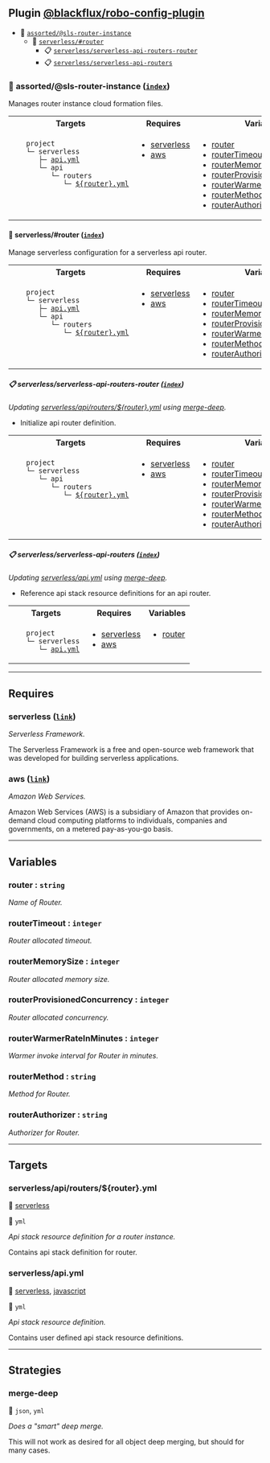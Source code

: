 ## Plugin [@blackflux/robo-config-plugin](https://www.npmjs.com/package/@blackflux/robo-config-plugin)

- <a name="blackfluxrobo-config-plugin-task-idx-ref-assortedsls-router-instance">:open_file_folder:</a> <a href="#blackfluxrobo-config-plugin-task-ref-assortedsls-router-instance">`assorted/@sls-router-instance`</a>
  - <a name="blackfluxrobo-config-plugin-task-idx-ref-serverlessrouter">:open_file_folder:</a> <a href="#blackfluxrobo-config-plugin-task-ref-serverlessrouter">`serverless/#router`</a>
    - <a name="blackfluxrobo-config-plugin-task-idx-ref-serverlessserverless-api-routers-router">:clipboard:</a> <a href="#blackfluxrobo-config-plugin-task-ref-serverlessserverless-api-routers-router">`serverless/serverless-api-routers-router`</a>
    - <a name="blackfluxrobo-config-plugin-task-idx-ref-serverlessserverless-api-routers">:clipboard:</a> <a href="#blackfluxrobo-config-plugin-task-ref-serverlessserverless-api-routers">`serverless/serverless-api-routers`</a>

### :open_file_folder: <a name="blackfluxrobo-config-plugin-task-ref-assortedsls-router-instance">assorted/@sls-router-instance</a> (<a href="#blackfluxrobo-config-plugin-task-idx-ref-assortedsls-router-instance">`index`</a>)

Manages router instance cloud formation files.

<table>
  <tbody>
    <tr>
      <th>Targets</th>
      <th>Requires</th>
      <th>Variables</th>
    </tr>
    <tr>
      <td align="left" valign="top">
        <ul>
<code>project</code><br/>
<code>└─&nbsp;serverless</code><br/>
<code>&nbsp;&nbsp;&nbsp;├─&nbsp;<a href="#blackfluxrobo-config-plugin-target-ref-serverlessapiyml">api.yml</a></code><br/>
<code>&nbsp;&nbsp;&nbsp;└─&nbsp;api</code><br/>
<code>&nbsp;&nbsp;&nbsp;&nbsp;&nbsp;&nbsp;└─&nbsp;routers</code><br/>
<code>&nbsp;&nbsp;&nbsp;&nbsp;&nbsp;&nbsp;&nbsp;&nbsp;&nbsp;└─&nbsp;<a href="#blackfluxrobo-config-plugin-target-ref-serverlessapiroutersrouteryml">${router}.yml</a></code><br/>
        </ul>
      </td>
      <td align="left" valign="top">
        <ul>
          <li><a href="#blackfluxrobo-config-plugin-req-ref-serverless">serverless</a></li>
          <li><a href="#blackfluxrobo-config-plugin-req-ref-aws">aws</a></li>
        </ul>
      </td>
      <td align="left" valign="top">
        <ul>
          <li><a href="#blackfluxrobo-config-plugin-var-ref-router">router</a></li>
          <li><a href="#blackfluxrobo-config-plugin-var-ref-routertimeout">routerTimeout</a></li>
          <li><a href="#blackfluxrobo-config-plugin-var-ref-routermemorysize">routerMemorySize</a></li>
          <li><a href="#blackfluxrobo-config-plugin-var-ref-routerprovisionedconcurrency">routerProvisionedConcurrency</a></li>
          <li><a href="#blackfluxrobo-config-plugin-var-ref-routerwarmerrateinminutes">routerWarmerRateInMinutes</a></li>
          <li><a href="#blackfluxrobo-config-plugin-var-ref-routermethod">routerMethod</a></li>
          <li><a href="#blackfluxrobo-config-plugin-var-ref-routerauthorizer">routerAuthorizer</a></li>
        </ul>
      </td>
    </tr>
  </tbody>
</table>

#### :open_file_folder: <a name="blackfluxrobo-config-plugin-task-ref-serverlessrouter">serverless/#router</a> (<a href="#blackfluxrobo-config-plugin-task-idx-ref-serverlessrouter">`index`</a>)

Manage serverless configuration for a serverless api router.

<table>
  <tbody>
    <tr>
      <th>Targets</th>
      <th>Requires</th>
      <th>Variables</th>
    </tr>
    <tr>
      <td align="left" valign="top">
        <ul>
<code>project</code><br/>
<code>└─&nbsp;serverless</code><br/>
<code>&nbsp;&nbsp;&nbsp;├─&nbsp;<a href="#blackfluxrobo-config-plugin-target-ref-serverlessapiyml">api.yml</a></code><br/>
<code>&nbsp;&nbsp;&nbsp;└─&nbsp;api</code><br/>
<code>&nbsp;&nbsp;&nbsp;&nbsp;&nbsp;&nbsp;└─&nbsp;routers</code><br/>
<code>&nbsp;&nbsp;&nbsp;&nbsp;&nbsp;&nbsp;&nbsp;&nbsp;&nbsp;└─&nbsp;<a href="#blackfluxrobo-config-plugin-target-ref-serverlessapiroutersrouteryml">${router}.yml</a></code><br/>
        </ul>
      </td>
      <td align="left" valign="top">
        <ul>
          <li><a href="#blackfluxrobo-config-plugin-req-ref-serverless">serverless</a></li>
          <li><a href="#blackfluxrobo-config-plugin-req-ref-aws">aws</a></li>
        </ul>
      </td>
      <td align="left" valign="top">
        <ul>
          <li><a href="#blackfluxrobo-config-plugin-var-ref-router">router</a></li>
          <li><a href="#blackfluxrobo-config-plugin-var-ref-routertimeout">routerTimeout</a></li>
          <li><a href="#blackfluxrobo-config-plugin-var-ref-routermemorysize">routerMemorySize</a></li>
          <li><a href="#blackfluxrobo-config-plugin-var-ref-routerprovisionedconcurrency">routerProvisionedConcurrency</a></li>
          <li><a href="#blackfluxrobo-config-plugin-var-ref-routerwarmerrateinminutes">routerWarmerRateInMinutes</a></li>
          <li><a href="#blackfluxrobo-config-plugin-var-ref-routermethod">routerMethod</a></li>
          <li><a href="#blackfluxrobo-config-plugin-var-ref-routerauthorizer">routerAuthorizer</a></li>
        </ul>
      </td>
    </tr>
  </tbody>
</table>

##### :clipboard: <a name="blackfluxrobo-config-plugin-task-ref-serverlessserverless-api-routers-router">serverless/serverless-api-routers-router</a> (<a href="#blackfluxrobo-config-plugin-task-idx-ref-serverlessserverless-api-routers-router">`index`</a>)

_Updating <a href="#blackfluxrobo-config-plugin-target-ref-serverlessapiroutersrouteryml">serverless/api/routers/${router}.yml</a> using <a href="#blackfluxrobo-config-plugin-strat-ref-merge-deep">merge-deep</a>._

- Initialize api router definition.

<table>
  <tbody>
    <tr>
      <th>Targets</th>
      <th>Requires</th>
      <th>Variables</th>
    </tr>
    <tr>
      <td align="left" valign="top">
        <ul>
<code>project</code><br/>
<code>└─&nbsp;serverless</code><br/>
<code>&nbsp;&nbsp;&nbsp;└─&nbsp;api</code><br/>
<code>&nbsp;&nbsp;&nbsp;&nbsp;&nbsp;&nbsp;└─&nbsp;routers</code><br/>
<code>&nbsp;&nbsp;&nbsp;&nbsp;&nbsp;&nbsp;&nbsp;&nbsp;&nbsp;└─&nbsp;<a href="#blackfluxrobo-config-plugin-target-ref-serverlessapiroutersrouteryml">${router}.yml</a></code><br/>
        </ul>
      </td>
      <td align="left" valign="top">
        <ul>
          <li><a href="#blackfluxrobo-config-plugin-req-ref-serverless">serverless</a></li>
          <li><a href="#blackfluxrobo-config-plugin-req-ref-aws">aws</a></li>
        </ul>
      </td>
      <td align="left" valign="top">
        <ul>
          <li><a href="#blackfluxrobo-config-plugin-var-ref-router">router</a></li>
          <li><a href="#blackfluxrobo-config-plugin-var-ref-routertimeout">routerTimeout</a></li>
          <li><a href="#blackfluxrobo-config-plugin-var-ref-routermemorysize">routerMemorySize</a></li>
          <li><a href="#blackfluxrobo-config-plugin-var-ref-routerprovisionedconcurrency">routerProvisionedConcurrency</a></li>
          <li><a href="#blackfluxrobo-config-plugin-var-ref-routerwarmerrateinminutes">routerWarmerRateInMinutes</a></li>
          <li><a href="#blackfluxrobo-config-plugin-var-ref-routermethod">routerMethod</a></li>
          <li><a href="#blackfluxrobo-config-plugin-var-ref-routerauthorizer">routerAuthorizer</a></li>
        </ul>
      </td>
    </tr>
  </tbody>
</table>

##### :clipboard: <a name="blackfluxrobo-config-plugin-task-ref-serverlessserverless-api-routers">serverless/serverless-api-routers</a> (<a href="#blackfluxrobo-config-plugin-task-idx-ref-serverlessserverless-api-routers">`index`</a>)

_Updating <a href="#blackfluxrobo-config-plugin-target-ref-serverlessapiyml">serverless/api.yml</a> using <a href="#blackfluxrobo-config-plugin-strat-ref-merge-deep">merge-deep</a>._

- Reference api stack resource definitions for an api router.

<table>
  <tbody>
    <tr>
      <th>Targets</th>
      <th>Requires</th>
      <th>Variables</th>
    </tr>
    <tr>
      <td align="left" valign="top">
        <ul>
<code>project</code><br/>
<code>└─&nbsp;serverless</code><br/>
<code>&nbsp;&nbsp;&nbsp;└─&nbsp;<a href="#blackfluxrobo-config-plugin-target-ref-serverlessapiyml">api.yml</a></code><br/>
        </ul>
      </td>
      <td align="left" valign="top">
        <ul>
          <li><a href="#blackfluxrobo-config-plugin-req-ref-serverless">serverless</a></li>
          <li><a href="#blackfluxrobo-config-plugin-req-ref-aws">aws</a></li>
        </ul>
      </td>
      <td align="left" valign="top">
        <ul>
          <li><a href="#blackfluxrobo-config-plugin-var-ref-router">router</a></li>
        </ul>
      </td>
    </tr>
  </tbody>
</table>

------

## Requires

### <a name="blackfluxrobo-config-plugin-req-ref-serverless">serverless</a> ([`link`](https://serverless.com/)) 

*Serverless Framework.*

The Serverless Framework is a free and open-source web framework that was 
developed for building serverless applications.

### <a name="blackfluxrobo-config-plugin-req-ref-aws">aws</a> ([`link`](https://aws.amazon.com/)) 

*Amazon Web Services.*

Amazon Web Services (AWS) is a subsidiary of Amazon that provides on-demand cloud 
computing platforms to individuals, companies and governments, on a metered pay-as-you-go basis.

------

## Variables

### <a name="blackfluxrobo-config-plugin-var-ref-router">router</a>  : `string`

*Name of Router.*

### <a name="blackfluxrobo-config-plugin-var-ref-routertimeout">routerTimeout</a>  : `integer`

*Router allocated timeout.*

### <a name="blackfluxrobo-config-plugin-var-ref-routermemorysize">routerMemorySize</a>  : `integer`

*Router allocated memory size.*

### <a name="blackfluxrobo-config-plugin-var-ref-routerprovisionedconcurrency">routerProvisionedConcurrency</a>  : `integer`

*Router allocated concurrency.*

### <a name="blackfluxrobo-config-plugin-var-ref-routerwarmerrateinminutes">routerWarmerRateInMinutes</a>  : `integer`

*Warmer invoke interval for Router in minutes.*

### <a name="blackfluxrobo-config-plugin-var-ref-routermethod">routerMethod</a>  : `string`

*Method for Router.*

### <a name="blackfluxrobo-config-plugin-var-ref-routerauthorizer">routerAuthorizer</a>  : `string`

*Authorizer for Router.*

------

## Targets

### <a name="blackfluxrobo-config-plugin-target-ref-serverlessapiroutersrouteryml">serverless/api/routers/${router}.yml</a>  

:small_red_triangle: <a href="#blackfluxrobo-config-plugin-req-ref-serverless">serverless</a>

:small_blue_diamond: `yml`

*Api stack resource definition for a router instance.*

Contains api stack definition for router.

### <a name="blackfluxrobo-config-plugin-target-ref-serverlessapiyml">serverless/api.yml</a>  

:small_red_triangle: <a href="#blackfluxrobo-config-plugin-req-ref-serverless">serverless</a>, <a href="#blackfluxrobo-config-plugin-req-ref-javascript">javascript</a>

:small_blue_diamond: `yml`

*Api stack resource definition.*

Contains user defined api stack resource definitions.

------

## Strategies

### <a name="blackfluxrobo-config-plugin-strat-ref-merge-deep">merge-deep</a>  

:small_blue_diamond: `json`, `yml`

*Does a "smart" deep merge.*

This will not work as desired for all object deep merging, but should for many cases.

